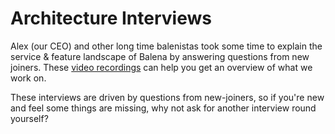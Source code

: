 # Architecture Interviews

Alex (our CEO) and other long time balenistas took some time to explain the service & feature landscape of Balena by answering questions from new joiners. These [video recordings](https://drive.google.com/drive/u/0/folders/1KXEtlf9kwiZoxQmHjFOO-c9q_0q9KSMY) can help you get an overview of what we work on.

These interviews are driven by questions from new-joiners, so if you're new and feel some things are missing, why not ask for another interview round yourself?